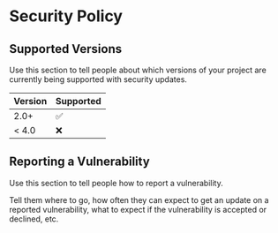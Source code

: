 # Security Policy

## Supported Versions

Use this section to tell people about which versions of your project are
currently being supported with security updates.

| Version | Supported          |
|---------| ------------------ |
| 2.0+    | :white_check_mark: |
| < 4.0   | :x:                |

## Reporting a Vulnerability

Use this section to tell people how to report a vulnerability.

Tell them where to go, how often they can expect to get an update on a
reported vulnerability, what to expect if the vulnerability is accepted or
declined, etc.
